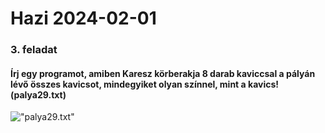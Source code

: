 # Hazi 2024-02-01

### 3. feladat
#### Írj egy programot, amiben Karesz körberakja 8 darab kaviccsal a pályán lévő összes kavicsot, mindegyiket olyan színnel, mint a kavics! (palya29.txt)

!["palya29.txt"](https://nagybrandy.github.io/szlghazik/pages/img/palya29.png)
